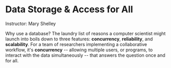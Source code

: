 ---
---

# Data Storage & Access for All

Instructor: Mary Shelley

Why use a database?
The laundry list of reasons a computer scientist might launch into boils down to three features: **concurrency**, **reliability**, and **scalability**.
For a team of researchers implementing a collaborative workflow, it's **concurrency** -- allowing multiple users, or programs, to interact with the data simultaneously -- that answers the question once and for all.
